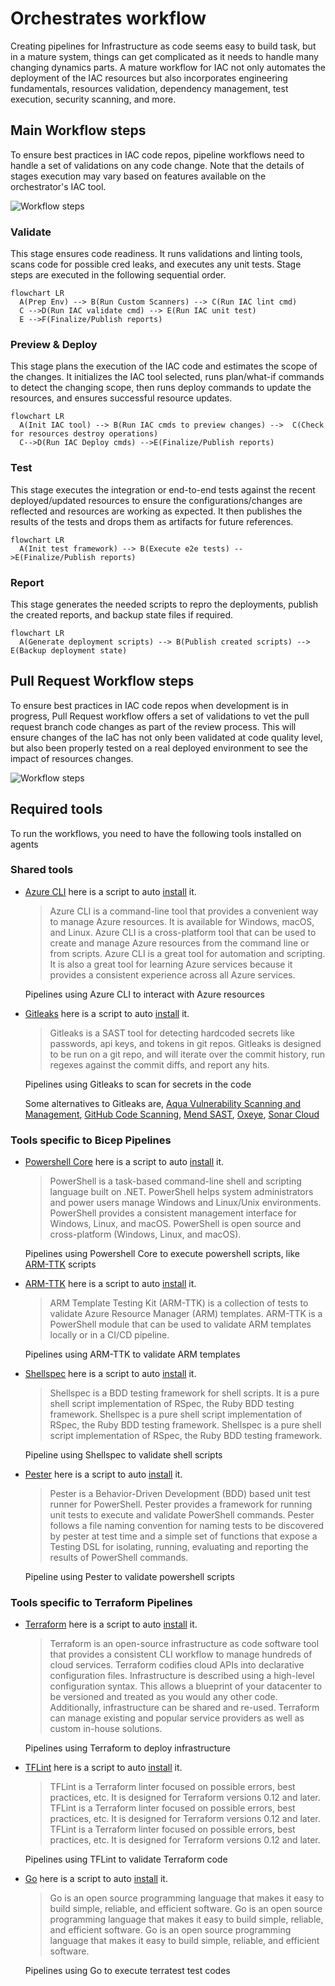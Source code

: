# Orchestrates workflow

Creating pipelines for Infrastructure as code seems easy to build task, but in a mature system, things can get complicated as it needs to handle many changing dynamics parts. A mature workflow for IAC not only automates the deployment of the IAC resources but also incorporates engineering fundamentals, resources validation, dependency management, test execution, security scanning, and more.

## Main Workflow steps

To ensure best practices in IAC code repos, pipeline workflows need to handle a set of validations on any code change. Note that the details of stages execution may vary based on features available on the orchestrator's IAC tool.

![Workflow steps](images/workflow.png)

### Validate

This stage ensures code readiness. It runs validations and linting tools, scans code for possible cred leaks, and executes any unit tests. Stage steps are executed in the following sequential order.

```mermaid
flowchart LR
  A(Prep Env) --> B(Run Custom Scanners) --> C(Run IAC lint cmd)
  C -->D(Run IAC validate cmd) --> E(Run IAC unit test)
  E -->F(Finalize/Publish reports)
```

### Preview & Deploy

This stage plans the execution of the IAC code and estimates the scope of the changes. It initializes the IAC tool selected, runs plan/what-if commands to detect the changing scope, then runs deploy commands to update the resources, and ensures successful resource updates.

```mermaid
flowchart LR
  A(Init IAC tool) --> B(Run IAC cmds to preview changes) -->  C(Check for resources destroy operations) 
  C-->D(Run IAC Deploy cmds) -->E(Finalize/Publish reports)
```

### Test

This stage executes the integration or end-to-end tests against the recent deployed/updated resources to ensure the configurations/changes are reflected and resources are working as expected. It then publishes the results of the tests and drops them as artifacts for future references.

```mermaid
flowchart LR
  A(Init test framework) --> B(Execute e2e tests) -->E(Finalize/Publish reports)
```

### Report

This stage generates the needed scripts to repro the deployments, publish the created reports, and backup state files if required.

```mermaid
flowchart LR
  A(Generate deployment scripts) --> B(Publish created scripts) --> E(Backup deployment state)
```

## Pull Request Workflow steps

To ensure best practices in IAC code repos when development is in progress, Pull Request workflow offers a set of validations to vet the pull request branch code changes as part of the review process. This will ensure changes of the IaC has not only been validated at code quality level, but also been properly tested on a real deployed environment to see the impact of resources changes.

![Workflow steps](images/pr_workflow.png)

## Required tools

To run the workflows, you need to have the following tools installed on agents

### Shared tools

- [Azure CLI](https://learn.microsoft.com/en-us/cli/azure/install-azure-cli) here is a script to auto [install](../scripts/orchestrators/setup-azcli.sh) it.
  > Azure CLI is a command-line tool that provides a convenient way to manage Azure resources. It is available for Windows, macOS, and Linux. Azure CLI is a cross-platform tool that can be used to create and manage Azure resources from the command line or from scripts. Azure CLI is a great tool for automation and scripting. It is also a great tool for learning Azure services because it provides a consistent experience across all Azure services.

  Pipelines using Azure CLI to interact with Azure resources

- [Gitleaks](https://github.com/zricethezav/gitleaks) here is a script to auto [install](../scripts/orchestrators/setup-gitleaks.sh) it.

  > Gitleaks is a SAST tool for detecting hardcoded secrets like passwords, api keys, and tokens in git repos. Gitleaks is designed to be run on a git repo, and will iterate over the commit history, run regexes against the commit diffs, and report any hits.

  Pipelines using Gitleaks to scan for secrets in the code

  Some alternatives to Gitleaks are, [Aqua Vulnerability Scanning and Management](https://www.aquasec.com/products/container-vulnerability-scanning/), [GitHub Code Scanning](https://docs.github.com/en/code-security/code-scanning/automatically-scanning-your-code-for-vulnerabilities-and-errors/about-code-scanning), [Mend SAST](https://www.mend.io/sast/), [Oxeye](https://www.oxeye.io/solutions/appsec-devsecops), [Sonar Cloud](https://www.sonarsource.com/products/sonarcloud/features/)

### Tools specific to Bicep Pipelines

- [Powershell Core](https://learn.microsoft.com/en-us/powershell/scripting/install/installing-powershell?view=powershell-7.2) here is a script to auto [install](../scripts/orchestrators/setup-powershell.sh) it.

  > PowerShell is a task-based command-line shell and scripting language built on .NET. PowerShell helps system administrators and power users manage Windows and Linux/Unix environments. PowerShell provides a consistent management interface for Windows, Linux, and macOS. PowerShell is open source and cross-platform (Windows, Linux, and macOS).

  Pipelines using Powershell Core to execute powershell scripts, like [ARM-TTK](https://github.com/Azure/arm-ttk) scripts

- [ARM-TTK](https://github.com/Azure/arm-ttk) here is a script to auto [install](../scripts/orchestrators/setup-armttk.sh) it.

  > ARM Template Testing Kit (ARM-TTK) is a collection of tests to validate Azure Resource Manager (ARM) templates. ARM-TTK is a PowerShell module that can be used to validate ARM templates locally or in a CI/CD pipeline.

  Pipelines using ARM-TTK to validate ARM templates

- [Shellspec](https://shellspec.info/) here is a script to auto [install](../scripts/orchestrators/setup-shellspec.sh) it.

  > Shellspec is a BDD testing framework for shell scripts. It is a pure shell script implementation of RSpec, the Ruby BDD testing framework. Shellspec is a pure shell script implementation of RSpec, the Ruby BDD testing framework. Shellspec is a pure shell script implementation of RSpec, the Ruby BDD testing framework.

  Pipeline using Shellspec to validate shell scripts

- [Pester](https://pester.dev/) here is a script to auto [install](../scripts/orchestrators/setup-pester.sh) it.

  > Pester is a Behavior-Driven Development (BDD) based unit test runner for PowerShell. Pester provides a framework for running unit tests to execute and validate PowerShell commands. Pester follows a file naming convention for naming tests to be discovered by pester at test time and a simple set of functions that expose a Testing DSL for isolating, running, evaluating and reporting the results of PowerShell commands.

  Pipeline using Pester to validate powershell scripts

### Tools specific to Terraform Pipelines

- [Terraform](https://www.terraform.io/downloads) here is a script to auto [install](../scripts/orchestrators/setup-terraform.sh) it.

  > Terraform is an open-source infrastructure as code software tool that provides a consistent CLI workflow to manage hundreds of cloud services. Terraform codifies cloud APIs into declarative configuration files. Infrastructure is described using a high-level configuration syntax. This allows a blueprint of your datacenter to be versioned and treated as you would any other code. Additionally, infrastructure can be shared and re-used. Terraform can manage existing and popular service providers as well as custom in-house solutions.

  Pipelines using Terraform to deploy infrastructure

- [TFLint](https://github.com/terraform-linters/tflint) here is a script to auto [install](../scripts/orchestrators/setup-tflint.sh) it.

  > TFLint is a Terraform linter focused on possible errors, best practices, etc. It is designed for Terraform versions 0.12 and later. TFLint is a Terraform linter focused on possible errors, best practices, etc. It is designed for Terraform versions 0.12 and later. TFLint is a Terraform linter focused on possible errors, best practices, etc. It is designed for Terraform versions 0.12 and later.

  Pipelines using TFLint to validate Terraform code

- [Go](https://go.dev/learn/) here is a script to auto [install](../scripts/orchestrators/setup-go.sh) it.

  > Go is an open source programming language that makes it easy to build simple, reliable, and efficient software. Go is an open source programming language that makes it easy to build simple, reliable, and efficient software. Go is an open source programming language that makes it easy to build simple, reliable, and efficient software.

  Pipelines using Go to execute terratest test codes
